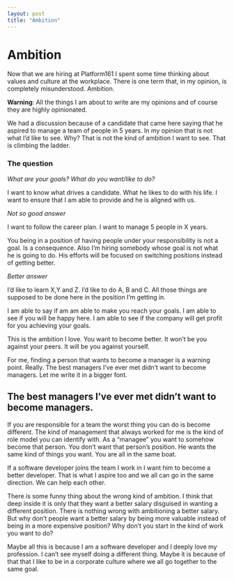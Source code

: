 ```yaml
---
layout: post
title: "Ambition"
---
```

# Ambition

Now that we are hiring at Platform161 I spent some time thinking about values and culture at the workplace. There is one term that, in my opinion, is completely misunderstood. Ambition.

**Warning**: All the things I am about to write are my opinions and of course they are highly opinionated.

We had a discussion because of a candidate that came here saying that he aspired to manage a team of people in 5 years. In my opinion that is not what I’d like to see. Why? That is not the kind of ambition I want to see. That is climbing the ladder.

### The question

*What are your goals? What do you want/like to do?*

I want to know what drives a candidate. What he likes to do with his life. I want to ensure that I am able to provide and he is aligned with us.

*Not so good answer*

I want to follow the career plan. I want to manage 5 people in X years.

You being in a position of having people under your responsibility is not a goal. Is a consequence. Also I’m hiring somebody whose goal is not what he is going to do. His efforts will be focused on switching positions instead of getting better.

*Better answer*

I’d like to learn X,Y and Z. I’d like to do A, B and C. All those things are supposed to be done here in the position I’m getting in.

I am able to say if am am able to make you reach your goals. I am able to see if you will be happy here. I am able to see if the company will get profit for you achieving your goals.

This is the ambition I love. You want to become better. It won’t be you against your peers. It will be you against yourself.

For me, finding a person that wants to become a manager is a warning point. Really. The best managers I’ve ever met didn’t want to become managers. Let me write it in a bigger font.

## The best managers I’ve ever met didn’t want to become managers.

If you are responsible for a team the worst thing you can do is become different. The kind of management that always worked for me is the kind of role model you can identify with. As a “managee” you want to somehow become that person. You don’t want that person’s position. He wants the same kind of things you want. You are all in the same boat.

If a software developer joins the team I work in I want him to become a better developer. That is what I aspire too and we all can go in the same direction. We can help each other.

There is some funny thing about the wrong kind of ambition. I think that deep inside it is only that they want a better salary disguised in wanting a different position. There is nothing wrong with ambitioning a better salary. But why don’t people want a better salary by being more valuable instead of being in a more expensive position? Why don’t you start in the kind of work you want to do?

Maybe all this is because I am a software developer and I deeply love my profession. I can’t see myself doing a different thing. Maybe it is because of that that I like to be in a corporate culture where we all go together to the same goal.
